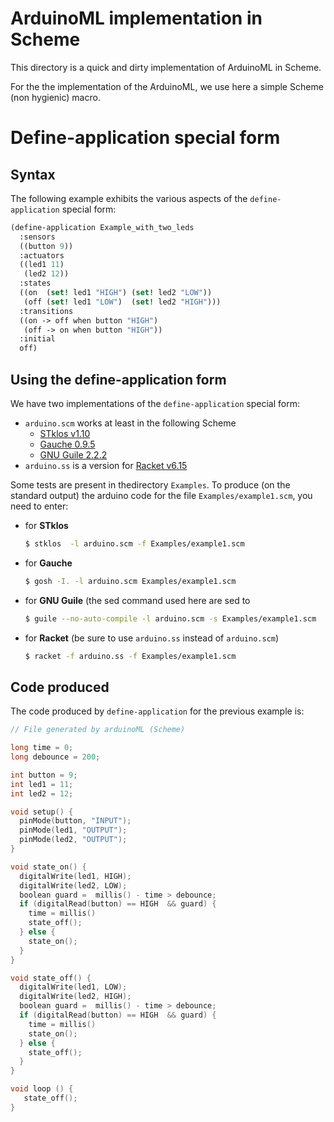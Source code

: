 <!--
            Author: Erick Gallesio
     Creation date: 30-Nov-2017 16:05
  Last file update:  1-Dec-2017 17:52 (eg)
-->


# ArduinoML implementation in Scheme

This directory is a quick and dirty implementation of ArduinoML in
Scheme.  

For the the implementation of the ArduinoML, we use here a simple
Scheme (non hygienic) macro.

# Define-application special form 

## Syntax

The following example exhibits the various aspects of the
`define-application` special form:

```scheme
(define-application Example_with_two_leds
  :sensors
  ((button 9))
  :actuators
  ((led1 11)
   (led2 12))
  :states
  ((on  (set! led1 "HIGH") (set! led2 "LOW"))
   (off (set! led1 "LOW")  (set! led2 "HIGH")))
  :transitions
  ((on -> off when button "HIGH")
   (off -> on when button "HIGH"))
  :initial
  off)
```

## Using the define-application form

We have two implementations of the `define-application` special form:

- `arduino.scm` works at least in the following Scheme
    - [STklos v1.10](http://stklos.net)
    - [Gauche 0.9.5](http://practical-scheme.net/gauche)
    - [GNU Guile 2.2.2](https://www.gnu.org/software/guile/)
- `arduino.ss` is a version for [Racket v6.15](http://racket-lang.org)

Some tests are present in thedirectory `Examples`. To produce (on the
standard output) the arduino code for the file
`Examples/example1.scm`, you need to enter:

- for **STklos**

  ```bash
  $ stklos  -l arduino.scm -f Examples/example1.scm 
  ```

- for **Gauche**

  ```bash
  $ gosh -I. -l arduino.scm Examples/example1.scm
  ```

- for **GNU Guile** (the sed command used here are sed to

  ```bash
  $ guile --no-auto-compile -l arduino.scm -s Examples/example1.scm
  ```

- for **Racket**  (be sure to use `arduino.ss` instead of `arduino.scm`)

  ```bash
  $ racket -f arduino.ss -f Examples/example1.scm
  ```

## Code produced

The code produced by `define-application` for the previous example is:

```c
// File generated by arduinoML (Scheme)

long time = 0;
long debounce = 200;

int button = 9;
int led1 = 11;
int led2 = 12;

void setup() {
  pinMode(button, "INPUT");
  pinMode(led1, "OUTPUT");
  pinMode(led2, "OUTPUT");
}

void state_on() {
  digitalWrite(led1, HIGH);
  digitalWrite(led2, LOW);
  boolean guard =  millis() - time > debounce;
  if (digitalRead(button) == HIGH  && guard) {
    time = millis()
    state_off();
  } else {
    state_on();
  }
}

void state_off() {
  digitalWrite(led1, LOW);
  digitalWrite(led2, HIGH);
  boolean guard =  millis() - time > debounce;
  if (digitalRead(button) == HIGH  && guard) {
    time = millis()
    state_on();
  } else {
    state_off();
  }
}

void loop () {
   state_off();
}
```
